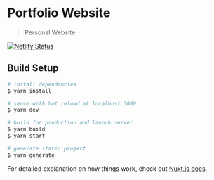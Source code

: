# Portfolio Website

> Personal Website

[![Netlify Status](https://api.netlify.com/api/v1/badges/1c208101-f49a-400b-a12c-4dabff36cf14/deploy-status)](https://app.netlify.com/sites/devpinheiro/deploys)

## Build Setup

``` bash
# install dependencies
$ yarn install

# serve with hot reload at localhost:3000
$ yarn dev

# build for production and launch server
$ yarn build
$ yarn start

# generate static project
$ yarn generate
```

For detailed explanation on how things work, check out [Nuxt.js docs](https://nuxtjs.org).
